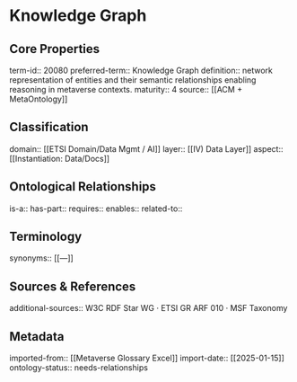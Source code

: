 # Knowledge Graph

## Core Properties
term-id:: 20080
preferred-term:: Knowledge Graph
definition:: network representation of entities and their semantic relationships enabling reasoning in metaverse contexts.
maturity:: 4
source:: [[ACM + MetaOntology]]

## Classification
domain:: [[ETSI Domain/Data Mgmt / AI]]
layer:: [[IV) Data Layer]]
aspect:: [[Instantiation: Data/Docs]]

## Ontological Relationships
is-a:: 
has-part:: 
requires:: 
enables:: 
related-to:: 

## Terminology
synonyms:: [[—]]

## Sources & References
additional-sources:: W3C RDF Star WG · ETSI GR ARF 010 · MSF Taxonomy

## Metadata
imported-from:: [[Metaverse Glossary Excel]]
import-date:: [[2025-01-15]]
ontology-status:: needs-relationships